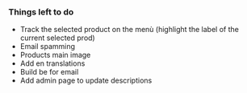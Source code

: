 ### Things left to do
* Track the selected product on the menù (highlight the label of the current selected prod)
* Email spamming
* Products main image
* Add en translations
* Build be for email
* Add admin page to update descriptions